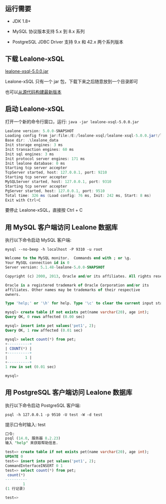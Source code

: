 ## 运行需要

* JDK 1.8+

* MySQL 协议版本支持 5.x 到 8.x 系列

* PostgreSQL JDBC Driver 支持 9.x 和 42.x 两个系列版本


## 下载 Lealone-xSQL

[lealone-xsql-5.0.0.jar](https://github.com/lealone/Lealone-xSQL/releases/download/lealone-xsql-20220421/lealone-xsql-5.0.0.jar)

Lealone-xSQL 只有一个 jar 包，下载下来之后随意放到一个目录即可

也可以[从源代码构建最新版本](https://github.com/lealone/Lealone-xSQL)


## 启动 Lealone-xSQL

打开一个新的命令行窗口，运行: `java -jar lealone-xsql-5.0.0.jar`

```java
Lealone version: 5.0.0-SNAPSHOT
Loading config from jar:file:/E:/lealone-xsql/lealone-xsql-5.0.0.jar!/lealone.yaml
Base dir: .\lealone_data
Init storage engines: 3 ms
Init transaction engines: 60 ms
Init sql engines: 3 ms
Init protocol server engines: 171 ms
Init lealone database: 0 ms
Starting tcp server accepter
TcpServer started, host: 127.0.0.1, port: 9210
Starting tcp server accepter
MySQLServer started, host: 127.0.0.1, port: 9310
Starting tcp server accepter
PgServer started, host: 127.0.0.1, port: 9510
Total time: 326 ms (Load config: 76 ms, Init: 242 ms, Start: 8 ms)
Exit with Ctrl+C
```

要停止 Lealone-xSQL，直接按 Ctrl + C


## 用 MySQL 客户端访问 Lealone 数据库

执行以下命令启动 MySQL 客户端:

`mysql --no-beep -h localhost -P 9310 -u root`

```sql
Welcome to the MySQL monitor.  Commands end with ; or \g.
Your MySQL connection id is 0
Server version: 5.1.48-lealone-5.0.0-SNAPSHOT

Copyright (c) 2000, 2013, Oracle and/or its affiliates. All rights reserved.

Oracle is a registered trademark of Oracle Corporation and/or its
affiliates. Other names may be trademarks of their respective
owners.

Type 'help;' or '\h' for help. Type '\c' to clear the current input statement.

mysql> create table if not exists pet(name varchar(20), age int);
Query OK, 0 rows affected (0.00 sec)

mysql> insert into pet values('pet1', 2);
Query OK, 1 row affected (0.01 sec)

mysql> select count(*) from pet;
+----------+
| COUNT(*) |
+----------+
|        1 |
+----------+
1 row in set (0.01 sec)

mysql>
```


## 用 PostgreSQL 客户端访问 Lealone 数据库

执行以下命令启动 PostgreSQL 客户端:

`psql -h 127.0.0.1 -p 9510 -U test -W -d test`

提示口令时输入: test

```sql
口令:
psql (14.0, 服务器 8.2.23)
输入 "help" 来获取帮助信息.

test=> create table if not exists pet(name varchar(20), age int);
UPDATE 0
test=> insert into pet values('pet1', 2);
CommandInterfaceINSERT 0 1
test=> select count(*) from pet;
 count(*)
----------
        1
(1 行记录)

test=>
```
